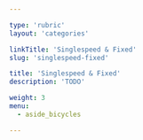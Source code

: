 ```yaml
---

type: 'rubric'
layout: 'categories'

linkTitle: 'Singlespeed & Fixed'
slug: 'singlespeed-fixed'

title: 'Singlespeed & Fixed'
description: 'TODO'

weight: 3
menu:
  - aside_bicycles

---
```

